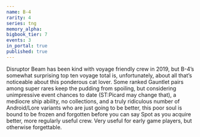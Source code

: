 ```yaml
---
name: B-4
rarity: 4
series: tng
memory_alpha:
bigbook_tier: 7
events: 3
in_portal: true
published: true
---
```


Disruptor Beam has been kind with voyage friendly crew in 2019, but B-4’s somewhat surprising top ten voyage total is, unfortunately, about all that’s noticeable about this ponderous cat lover. Some ranked Gauntlet pairs among super rares keep the pudding from spoiling, but considering unimpressive event chances to date (ST:Picard may change that), a mediocre ship ability, no collections, and a truly ridiculous number of Android/Lore variants who are just going to be better, this poor soul is bound to be frozen and forgotten before you can say Spot as you acquire better, more regularly useful crew. Very useful for early game players, but otherwise forgettable.
